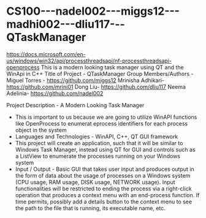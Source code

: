 # CS100---nadel002---miggs12---madhi002---dliu117---QTaskManager
https://docs.microsoft.com/en-us/windows/win32/api/processthreadsapi/nf-processthreadsapi-openprocess
This is a modern looking task manager using QT and the WinApi in C++
Title of Project -  QTaskManager
Group Members/Authors - Miguel Torres - https://github.com/miggs12
                        Mrinisha Adhikari- https://github.com/mrini01
                        Dong Liu- https://github.com/dliu117
                        Neema Adelinia- https://github.com/nadel002
             
Project Description - A Modern Looking Task Manager
  - This is important to us because we are going to utilize WinAPI functions like OpenProcess to enumerat eprocess identifiers for each process object in the system
  - Languages and Technologies - WinAPI, C++, QT GUI framework
  - This project will create an application, such that it will be similar to Windows Task Manager, instead using QT for GUI and controls such as a ListView to enumerate    the processes running on your Windows system 
  - Input / Output - Basic GUI that takes user input and produces output in the form of data about the usage of processes on a Windows system (CPU usage, RAM usage, DISK   usage, NETWORK usage). Input functionalities will be restricted to ending the process via a right-click operation that produces a context menu with an end-process       function. If time permits, possibly add a details button to the context menu to see the path to the file that is running, its executable name, etc.




